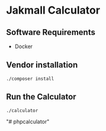 # Jakmall Calculator

## Software Requirements
- Docker

## Vendor installation
```
./composer install
```
## Run the Calculator
```
./calculator
```
"# phpcalculator" 
